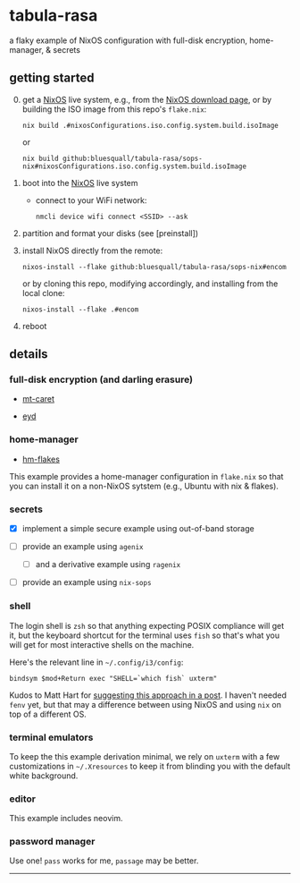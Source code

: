 # tabula-rasa

a flaky example of NixOS configuration with full-disk encryption, home-manager, & secrets

## getting started

0. get a [NixOS] live system, e.g., from the [NixOS download page], or by
   building the ISO image from this repo's `flake.nix`:

   `nix build .#nixosConfigurations.iso.config.system.build.isoImage`

    or

   `nix build github:bluesquall/tabula-rasa/sops-nix#nixosConfigurations.iso.config.system.build.isoImage`

1. boot into the [NixOS] live system

   - connect to your WiFi network:

     `nmcli device wifi connect <SSID> --ask`

2. partition and format your disks (see [preinstall])

3. install NixOS directly from the remote:

      `nixos-install --flake github:bluesquall/tabula-rasa/sops-nix#encom`

   or by cloning this repo, modifying accordingly, and installing from the
   local clone:

      `nixos-install --flake .#encom`

4. reboot


## details

### full-disk encryption (and darling erasure)

- [mt-caret]

- [eyd]

### home-manager

- [hm-flakes]

This example provides a home-manager configuration in `flake.nix` so that
you can install it on a non-NixOS sytstem (e.g., Ubuntu with nix & flakes).

### secrets

  - [x] implement a simple secure example using out-of-band storage

  - [ ] provide an example using `agenix`

    - [ ] and a derivative example using `ragenix`

  - [ ] provide an example using `nix-sops`

### shell

The login shell is `zsh` so that anything expecting POSIX compliance will
get it, but the keyboard shortcut for the terminal uses `fish` so that's
what you will get for most interactive shells on the machine.

Here's the relevant line in `~/.config/i3/config`:

```
bindsym $mod+Return exec "SHELL=`which fish` uxterm"
```

Kudos to Matt Hart for [suggesting this approach in a post][fish-n-nix]. I
haven't needed `fenv` yet, but that may a difference between using NixOS and
using `nix` on top of a different OS.

### terminal emulators

To keep the this example derivation minimal, we rely on `uxterm` with a few
customizations in `~/.Xresources` to keep it from blinding you with the
default white background.

### editor

This example includes neovim.

### password manager

Use one! `pass` works for me, `passage` may be better.


_____________

[NixOS]: https://nixos.org
[NixOS download page]: https://nixos.org/download.html
[mt-caret]: https://mt-caret.github.io/blog/posts/2020-06-29-optin-state.html
[eyd]: https://grahamc.com/blog/erase-your-darlings
[fish-n-nix]: https://mjhart.netlify.app/posts/2020-03-14-nix-and-fish.html
[hm-flakes]: https://dee.underscore.world/blog/home-manager-flakes/
